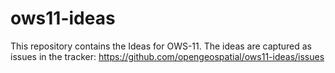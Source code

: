 ows11-ideas
===========

This repository contains the Ideas for OWS-11. The ideas are captured as issues in the tracker:
https://github.com/opengeospatial/ows11-ideas/issues



